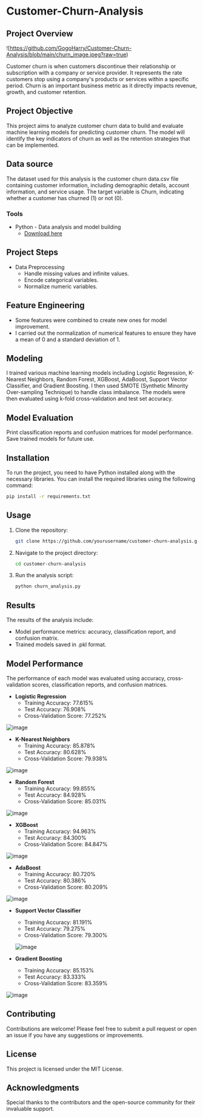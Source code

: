 # Customer-Churn-Analysis

## Project Overview

![https://github.com/GogoHarry/Customer-Churn-Analysis/blob/main/churn_image.jpeg?raw=true)

Customer churn is when customers discontinue their relationship or subscription with a company or service provider. It represents the rate customers stop using a company's products or services within a specific period. Churn is an important business metric as it directly impacts revenue, growth, and customer retention.

## Project Objective
This project aims to analyze customer churn data to build and evaluate machine learning models for predicting customer churn. The model will identify the key indicators of churn as well as the retention strategies that can be implemented.

## Data source
The dataset used for this analysis is the customer churn data.csv file containing customer information, including demographic details, account information, and service usage. The target variable is Churn, indicating whether a customer has churned (1) or not (0).

### Tools

- Python - Data analysis and model building
  - [Download here](https://www.anaconda.com/download/success)
  
## Project Steps
- Data Preprocessing
  - Handle missing values and infinite values.
  - Encode categorical variables.
  - Normalize numeric variables.

## Feature Engineering
- Some features were combined to create new ones for model improvement.
- I carried out the normalization of numerical features to ensure they have a mean of 0 and a standard deviation of 1.

## Modeling
I trained various machine learning models including Logistic Regression, K-Nearest Neighbors, Random Forest, XGBoost, AdaBoost, Support Vector Classifier, and Gradient Boosting.
I then used SMOTE (Synthetic Minority Over-sampling Technique) to handle class imbalance.
The models were then evaluated using k-fold cross-validation and test set accuracy.

## Model Evaluation
Print classification reports and confusion matrices for model performance.
Save trained models for future use.

## Installation
To run the project, you need to have Python installed along with the necessary libraries. You can install the required libraries using the following command:
```bash
pip install -r requirements.txt
```
## Usage
1. Clone the repository:
   ``` bash
   git clone https://github.com/yourusername/customer-churn-analysis.git
   ```
2. Navigate to the project directory:
   ```bash
   cd customer-churn-analysis
   ```
3. Run the analysis script:
   ```bash
   python churn_analysis.py
   ```

## Results

The results of the analysis include:
- Model performance metrics: accuracy, classification report, and confusion matrix.
- Trained models saved in .pkl format.

## Model Performance

The performance of each model was evaluated using accuracy, cross-validation scores, classification reports, and confusion matrices.
- **Logistic Regression**
  - Training Accuracy: 77.615%
  - Test Accuracy: 76.908%
  - Cross-Validation Score: 77.252%
  
![image](https://github.com/user-attachments/assets/cb745a1f-6382-4402-ab1e-9a2830f42d8f)

- **K-Nearest Neighbors**
  - Training Accuracy: 85.878%
  - Test Accuracy: 80.628%
  - Cross-Validation Score: 79.938%

![image](https://github.com/user-attachments/assets/acf9dbd5-e2d0-4369-a139-6b44cce2d62f)


- **Random Forest**
  - Training Accuracy: 99.855%
  - Test Accuracy: 84.928%
  - Cross-Validation Score: 85.031%

![image](https://github.com/user-attachments/assets/1bb8b7f4-efec-498c-8180-8e72fd2f2ed3)

- **XGBoost**
  - Training Accuracy: 94.963%
  - Test Accuracy: 84.300%
  - Cross-Validation Score: 84.847%

![image](https://github.com/user-attachments/assets/ef650c0e-b2a9-4a5f-aae3-2725038c4004)

- **AdaBoost**
  - Training Accuracy: 80.720%
  - Test Accuracy: 80.386%
  - Cross-Validation Score: 80.209%

![image](https://github.com/user-attachments/assets/11a344b5-024f-431c-88fb-be01d30f9b93)

- **Support Vector Classifier**
  - Training Accuracy: 81.191%
  - Test Accuracy: 79.275%
  - Cross-Validation Score: 79.300%
  
  ![image](https://github.com/user-attachments/assets/cda87c1e-07c3-4b90-a1f2-1412dfc2722c)

- **Gradient Boosting**
  - Training Accuracy: 85.153%
  - Test Accuracy: 83.333%
  - Cross-Validation Score: 83.359%

![image](https://github.com/user-attachments/assets/9a23d8cb-a49b-446a-92a3-53df5941842e)


## Contributing

Contributions are welcome! Please feel free to submit a pull request or open an issue if you have any suggestions or improvements.

## License
This project is licensed under the MIT License.

## Acknowledgments
Special thanks to the contributors and the open-source community for their invaluable support.
   
